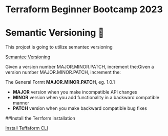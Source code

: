 # Terraform Beginner Bootcamp 2023

# Semantic Versioning  :mage:

This projcet is going to utilize semantec versioning

[Semantec Versioning](https://semver.org/)

Given a version number MAJOR.MINOR.PATCH, increment the:Given a version number MAJOR.MINOR.PATCH, increment the:

The General Formt **MAJOR.MINOR.PATCH**, eg. 1.0.1

- **MAJOR** version when you make incompatible API changes
- **MINOR** version when you add functionality in a backward compatible manner
- **PATCH** version when you make backward compatible bug fixes


##Install the Terrform installation

[Install Teffaform CLI](https://developer.hashicorp.com/terraform/tutorials/aws-get-started/install-cli)
